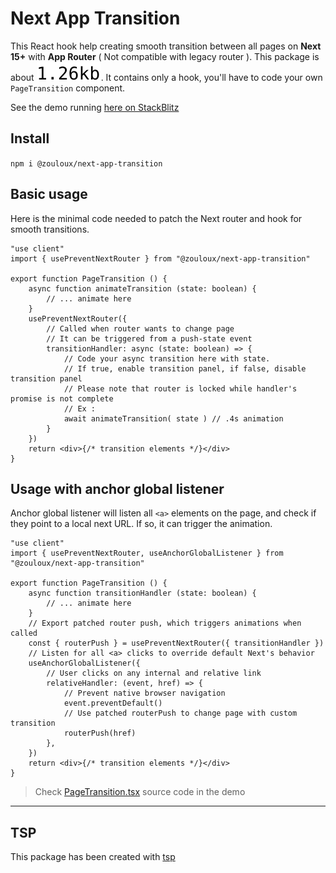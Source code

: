 # Next App Transition

This React hook help creating smooth transition between all pages on **Next 15+** with **App Router** ( Not compatible with legacy router ).
This package is about <picture style="display: inline-block"><source media="(prefers-color-scheme: dark)" srcset="./reports/total-dark.svg"><img src="./reports/total-light.svg"></picture>.
It contains only a hook, you'll have to code your own `PageTransition` component.

See the demo running [here on StackBlitz](https://stackblitz.com/~/github.com/zouloux/next-app-transition)

## Install

`npm i @zouloux/next-app-transition`

## Basic usage

Here is the minimal code needed to patch the Next router and hook for smooth transitions.

```tsx
"use client"
import { usePreventNextRouter } from "@zouloux/next-app-transition"

export function PageTransition () {
	async function animateTransition (state: boolean) {
		// ... animate here
	}
	usePreventNextRouter({
		// Called when router wants to change page
		// It can be triggered from a push-state event
		transitionHandler: async (state: boolean) => {
			// Code your async transition here with state.
		  	// If true, enable transition panel, if false, disable transition panel
		  	// Please note that router is locked while handler's promise is not complete
		  	// Ex :
		  	await animateTransition( state ) // .4s animation
		}
	})
	return <div>{/* transition elements */}</div>
}
```

## Usage with anchor global listener

Anchor global listener will listen all `<a>` elements on the page, and check if they point to a local
next URL. If so, it can trigger the animation.

```tsx
"use client"
import { usePreventNextRouter, useAnchorGlobalListener } from "@zouloux/next-app-transition"

export function PageTransition () {
	async function transitionHandler (state: boolean) {
		// ... animate here
	}
	// Export patched router push, which triggers animations when called
	const { routerPush } = usePreventNextRouter({ transitionHandler })
	// Listen for all <a> clicks to override default Next's behavior
	useAnchorGlobalListener({
		// User clicks on any internal and relative link
		relativeHandler: (event, href) => {
			// Prevent native browser navigation
			event.preventDefault()
			// Use patched routerPush to change page with custom transition
			routerPush(href)
		},
	})
	return <div>{/* transition elements */}</div>
}
```

> Check [PageTransition.tsx](./demo/components/PageTransition.tsx) source code in the demo


---
## TSP
This package has been created with [tsp](https://github.com/reflex-stack/tsp)

